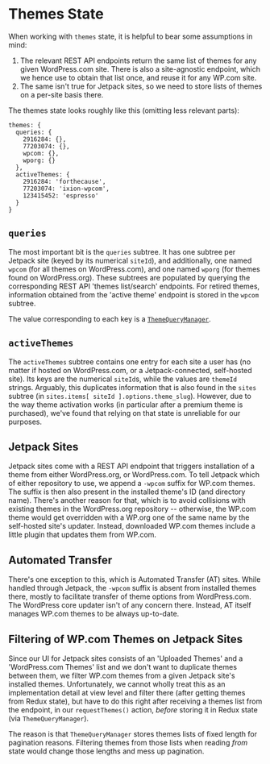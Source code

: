Themes State
============

When working with `themes` state, it is helpful to bear some assumptions in mind:

1. The relevant REST API endpoints return the same list of themes for any given WordPress.com site.
   There is also a site-agnostic endpoint, which we hence use to obtain that list once, and
   reuse it for any WP.com site.
2. The same isn't true for Jetpack sites, so we need to store lists of themes on a per-site basis there.

The themes state looks roughly like this (omitting less relevant parts):

```
themes: {
  queries: {
    2916284: {},
    77203074: {},
    wpcom: {},
    wporg: {}
  },
  activeThemes: {
    2916284: 'forthecause',
    77203074: 'ixion-wpcom',
    123415452: 'espresso'
  }
}
```

## `queries`

The most important bit is the `queries` subtree. It has one subtree per Jetpack site (keyed by its numerical `siteId`),
and additionally, one named `wpcom` (for all themes on WordPress.com), and one named `wporg` (for themes found on WordPress.org). These subtrees are populated by querying the corresponding REST API 'themes list/search' endpoints.
For retired themes, information obtained from the 'active theme' endpoint is stored in the `wpcom` subtree.

The value corresponding to each key is a [`ThemeQueryManager`](../../lib/query-manager/README.md).

## `activeThemes`

The `activeThemes` subtree contains one entry for each site a user has (no matter if hosted on WordPress.com, or a Jetpack-connected, self-hosted site). Its keys are the numerical `siteId`s, while the values are `themeId` strings.
Arguably, this duplicates information that is also found in the `sites` subtree (in `sites.items[ siteId ].options.theme_slug`). However, due to the way theme activation works (in particular after a premium theme is purchased), we've found that relying on that state is unreliable for our purposes.

Jetpack Sites
-------------

Jetpack sites come with a REST API endpoint that triggers installation of a theme from either WordPress.org, or WordPress.com. To tell Jetpack which of either repository to use, we append a `-wpcom` suffix for WP.com themes. The suffix is then also present in the installed theme's ID (and directory name). There's another reason for that, which is to avoid collisions with existing themes in the WordPress.org repository -- otherwise, the WP.com theme would get overridden with a WP.org one of the same name by the self-hosted site's updater. Instead, downloaded WP.com themes include a little plugin that updates them from WP.com.

## Automated Transfer

There's one exception to this, which is Automated Transfer (AT) sites. While handled through Jetpack, the `-wpcom` suffix is absent from installed themes there, mostly to facilitate transfer of theme options from WordPress.com. The WordPress core updater isn't of any concern there. Instead, AT itself manages WP.com themes to be always up-to-date.

## Filtering of WP.com Themes on Jetpack Sites

Since our UI for Jetpack sites consists of an 'Uploaded Themes' and a 'WordPress.com Themes' list and we don't want to duplicate themes between them, we filter WP.com themes from a given Jetpack site's installed themes. Unfortunately, we cannot wholly treat this as an implementation detail at view level and filter there (after getting themes from Redux state), but have to do this right after receiving a themes list from the endpoint, in our `requestThemes()` action, _before_ storing it in Redux state (via `ThemeQueryManager`).

The reason is that `ThemeQueryManager` stores themes lists of fixed length for pagination reasons. Filtering themes from those lists when reading _from_ state would change those lengths and mess up pagination.
